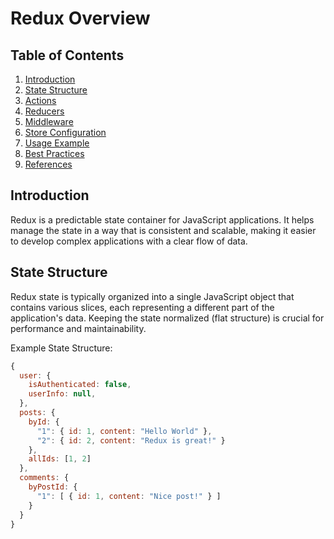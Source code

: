 # Redux Overview

## Table of Contents
1. [Introduction](#introduction)
2. [State Structure](#state-structure)
3. [Actions](#actions)
4. [Reducers](#reducers)
5. [Middleware](#middleware)
6. [Store Configuration](#store-configuration)
7. [Usage Example](#usage-example)
8. [Best Practices](#best-practices)
9. [References](#references)

<a name="introduction"></a>
## Introduction
Redux is a predictable state container for JavaScript applications. It helps manage the state in a way that is consistent and scalable, making it easier to develop complex applications with a clear flow of data.

<a name="state-structure"></a>
## State Structure
Redux state is typically organized into a single JavaScript object that contains various slices, each representing a different part of the application's data. Keeping the state normalized (flat structure) is crucial for performance and maintainability.

Example State Structure:
```javascript
{
  user: {
    isAuthenticated: false,
    userInfo: null,
  },
  posts: {
    byId: {
      "1": { id: 1, content: "Hello World" },
      "2": { id: 2, content: "Redux is great!" }
    },
    allIds: [1, 2]
  },
  comments: {
    byPostId: {
      "1": [ { id: 1, content: "Nice post!" } ]
    }
  }
}
